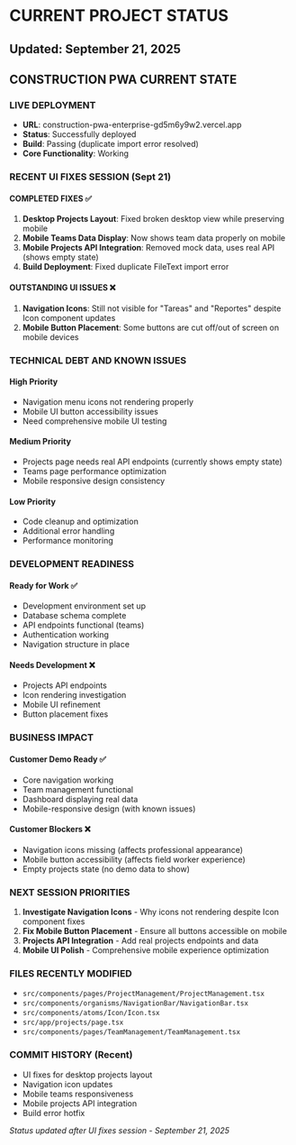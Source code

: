 # CURRENT PROJECT STATUS
## Updated: September 21, 2025

## CONSTRUCTION PWA CURRENT STATE

### LIVE DEPLOYMENT
- **URL**: construction-pwa-enterprise-gd5m6y9w2.vercel.app
- **Status**: Successfully deployed
- **Build**: Passing (duplicate import error resolved)
- **Core Functionality**: Working

### RECENT UI FIXES SESSION (Sept 21)

#### COMPLETED FIXES ✅
1. **Desktop Projects Layout**: Fixed broken desktop view while preserving mobile
2. **Mobile Teams Data Display**: Now shows team data properly on mobile
3. **Mobile Projects API Integration**: Removed mock data, uses real API (shows empty state)
4. **Build Deployment**: Fixed duplicate FileText import error

#### OUTSTANDING UI ISSUES ❌
1. **Navigation Icons**: Still not visible for "Tareas" and "Reportes" despite Icon component updates
2. **Mobile Button Placement**: Some buttons are cut off/out of screen on mobile devices

### TECHNICAL DEBT AND KNOWN ISSUES

#### High Priority
- Navigation menu icons not rendering properly
- Mobile UI button accessibility issues
- Need comprehensive mobile UI testing

#### Medium Priority  
- Projects page needs real API endpoints (currently shows empty state)
- Teams page performance optimization
- Mobile responsive design consistency

#### Low Priority
- Code cleanup and optimization
- Additional error handling
- Performance monitoring

### DEVELOPMENT READINESS

#### Ready for Work ✅
- Development environment set up
- Database schema complete
- API endpoints functional (teams)
- Authentication working
- Navigation structure in place

#### Needs Development ❌
- Projects API endpoints
- Icon rendering investigation
- Mobile UI refinement
- Button placement fixes

### BUSINESS IMPACT

#### Customer Demo Ready ✅
- Core navigation working
- Team management functional
- Dashboard displaying real data
- Mobile-responsive design (with known issues)

#### Customer Blockers ❌  
- Navigation icons missing (affects professional appearance)
- Mobile button accessibility (affects field worker experience)
- Empty projects state (no demo data to show)

### NEXT SESSION PRIORITIES

1. **Investigate Navigation Icons** - Why icons not rendering despite Icon component fixes
2. **Fix Mobile Button Placement** - Ensure all buttons accessible on mobile
3. **Projects API Integration** - Add real projects endpoints and data
4. **Mobile UI Polish** - Comprehensive mobile experience optimization

### FILES RECENTLY MODIFIED
- `src/components/pages/ProjectManagement/ProjectManagement.tsx`
- `src/components/organisms/NavigationBar/NavigationBar.tsx`  
- `src/components/atoms/Icon/Icon.tsx`
- `src/app/projects/page.tsx`
- `src/components/pages/TeamManagement/TeamManagement.tsx`

### COMMIT HISTORY (Recent)
- UI fixes for desktop projects layout
- Navigation icon updates
- Mobile teams responsiveness  
- Mobile projects API integration
- Build error hotfix

*Status updated after UI fixes session - September 21, 2025*